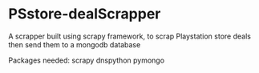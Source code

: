 # PSstore-dealScrapper
A scrapper built using scrapy framework, to scrap Playstation store deals then send them to a mongodb database

Packages needed:
scrapy
dnspython
pymongo
